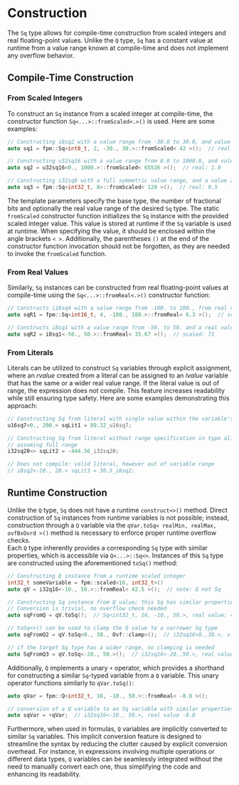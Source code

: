 # Construction

The `Sq` type allows for compile-time construction from scaled integers and real floating-point values. Unlike the `Q` type, `Sq` has a constant value at runtime from a value range known at compile-time and does not implement any overflow behavior.

## Compile-Time Construction

### From Scaled Integers

To construct an `Sq` instance from a scaled integer at compile-time, the constructor function `Sq<...>::fromScaled<.>()` is used. Here are some examples:

```cpp
// Constructing i8sq2 with a value range from -30.0 to 30.0, and value 42
auto sq1 = fpm::Sq<int8_t, 2, -30., 30.>::fromScaled< 42 >();  // real: 10.5

// Constructing u32sq16 with a value range from 0.0 to 1000.0, and value 65536
auto sq2 = u32sq16<0., 1000.>::fromScaled< 65536 >();  // real: 1.0

// Constructing i32sq8 with a full symmetric value range, and a value 256
auto sq3 = fpm::Sq<int32_t, 8>::fromScaled< 128 >();  // real: 0.5
```

The template parameters specify the base type, the number of fractional bits and optionally the real value range of the desired `Sq` type. The static `fromScaled` constructor function initializes the `Sq` instance with the provided scaled integer value. This value is stored at runtime if the `Sq` variable is used at runtime. When specifying the value, it should be enclosed within the angle brackets `< >`. Additionally, the parentheses `()` at the end of the constructor function invocation should not be forgotten, as they are needed to invoke the `fromScaled` function.

### From Real Values

Similarly, `Sq` instances can be constructed from real floating-point values at compile-time using the `Sq<...>::fromReal<.>()` constructor function:

```cpp
// Constructs i16sq4 with a value range from -100. to 100., from real value 6.3
auto sqR1 = fpm::Sq<int16_t, 4, -100., 100.>::fromReal< 6.3 >();  // scaled: 100

// Constructs i8sq1 with a value range from -50. to 50. and a real value 35.67
auto sqR2 = i8sq1<-50., 50.>::fromReal< 35.67 >();  // scaled: 71
```

### From Literals

Literals can be utilized to construct `Sq` variables through explicit assignment, where an *rvalue* created from a literal can be assigned to an *lvalue* variable that has the same or a wider real value range. If the literal value is out of range, the expression does not compile. This feature increases readability while still ensuring type safety. Here are some examples demonstrating this approach:

```cpp
// Constructing Sq from literal with single value within the variable's range
u16sq7<0., 200.> sqLit1 = 89.32_u16sq7;

// Constructing Sq from literal without range specification in type alias,
// assuming full range
i32sq20<> sqLit2 = -444.56_i32sq20;

// Does not compile: valid literal, however out of variable range
// i8sq2<-20., 20.> sqLit3 = 30.5_i8sq2;
```

## Runtime Construction

Unlike the `Q` type, `Sq` does not have a runtime `construct<>()` method. Direct construction of `Sq` instances from runtime variables is not possible; instead, construction through a `Q` variable via the `qVar.toSq< realMin, realMax, ovfBxOvrd >()` method is necessary to enforce proper runtime overflow checks.  
Each `Q` type inherently provides a corresponding `Sq` type with similar properties, which is accessible via `Q<...>::Sq<>`. Instances of this `Sq` type are constructed using the aforementioned `toSq()` method:

```cpp
// Constructing Q instance from a runtime scaled integer
int32_t someVariable = fpm::scaled<16, int32_t>()
auto qV = i32q16<-10., 50.>::fromReal< 42.5 >();  // note: Q not Sq

// Constructing Sq instance from Q value; this Sq has similar properties than Q;
// Conversion is trivial, no overflow check needed
auto sqFromQ = qV.toSq();  // Sq<int32_t, 16, -10., 50.>, real value: 42.5

// toSq<>() can be used to clamp the Q value to a narrower Sq type
auto sqFromQ2 = qV.toSq<0., 38., Ovf::clamp>();  // i32sq16<0.,38.>, v: 38|real

// if the target Sq type has a wider range, no clamping is needed
auto SqFromQ3 = qV.toSq<-20., 50.>();  // i32sq16<-20.,50.>, real value: 42.5
```

Additionally, `Q` implements a unary `+` operator, which provides a shorthand for constructing a similar `Sq`-typed variable from a `Q` variable. This unary operator functions similarly to `qVar.toSq()`:

```cpp
auto qVar = fpm::Q<int32_t, 16, -10., 50.>::fromReal< -8.8 >();

// conversion of a Q variable to an Sq variable with similar properties:
auto sqVar = +qVar;  // i32sq16<-10., 50.>, real value -8.8
```

Furthermore, when used in formulas, `Q` variables are implicitly converted to similar `Sq` variables. This implicit conversion feature is designed to streamline the syntax by reducing the clutter caused by explicit conversion overhead. For instance, in expressions involving multiple operations or different data types, `Q` variables can be seamlessly integrated without the need to manually convert each one, thus simplifying the code and enhancing its readability.
